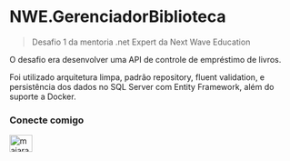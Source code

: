 # NWE.GerenciadorBiblioteca
> Desafio 1 da mentoria .net Expert da Next Wave Education

O desafio era desenvolver uma API de controle de empréstimo de livros.

Foi utilizado arquitetura limpa, padrão repository, fluent validation, e persistência dos dados no SQL Server com Entity Framework, além do suporte a Docker.

<h3 align="left">Conecte comigo</h3>
<p align="left">
<a href="https://linkedin.com/in/majarao" target="blank"><img align="center" src="https://raw.githubusercontent.com/rahuldkjain/github-profile-readme-generator/master/src/images/icons/Social/linked-in-alt.svg" alt="majarao" height="30" width="40" /></a>
</p>
